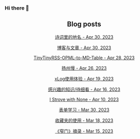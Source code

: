 ### Hi there 👋

<!--
**EuDs63/EuDs63** is a ✨ _special_ ✨ repository because its `README.md` (this file) appears on your GitHub profile.

Here are some ideas to get you started:

- 🔭 I’m currently working on ...
- 🌱 I’m currently learning ...
- 👯 I’m looking to collaborate on ...
- 🤔 I’m looking for help with ...
- 💬 Ask me about ...
- 📫 How to reach me: ...
- 😄 Pronouns: ...
- ⚡ Fun fact: ...
-->

<h2 align="center">Blog posts</h2>
<!-- BLOG-POST-LIST:START --><p align="center"><a href= http://euds63.github.io/2023/05/01/place-names-in-poetry/ > 诗词里的地名 - Apr 30, 2023 </a></p><p align="center"><a href= http://euds63.github.io/2023/04/30/Blog-and-Articles/ > 博客与文章 - Apr 30, 2023 </a></p><p align="center"><a href= http://euds63.github.io/2023/04/29/TinyTinyRSS-OPML-to-MD-Table/ > TinyTinyRSS-OPML-to-MD-Table - Apr 28, 2023 </a></p><p align="center"><a href= http://euds63.github.io/2023/04/26/Yangzhou-slow/ > 扬州慢 - Apr 26, 2023 </a></p><p align="center"><a href= http://euds63.github.io/2023/04/20/xLog-using/ > xLog使用体验 - Apr 19, 2023 </a></p><p align="center"><a href= http://euds63.github.io/2023/04/16/things-I-m-interested-in/ > 感兴趣的知识/待细看 - Apr 16, 2023 </a></p><p align="center"><a href= http://euds63.github.io/2023/04/10/I-strove-with-none/ > I Strove with None - Apr 10, 2023 </a></p><p align="center"><a href= http://euds63.github.io/2023/03/30/formLearning/ > 表单学习 - Mar 30, 2023 </a></p><p align="center"><a href= http://euds63.github.io/2023/03/18/the-use-of-Favorites/ > 收藏夹的使用 - Mar 18, 2023 </a></p><p align="center"><a href= http://euds63.github.io/2023/03/15/excerpt-of-Strait-is-the-Gate/ > 《窄门》摘录 - Mar 15, 2023 </a></p><!-- BLOG-POST-LIST:END -->
